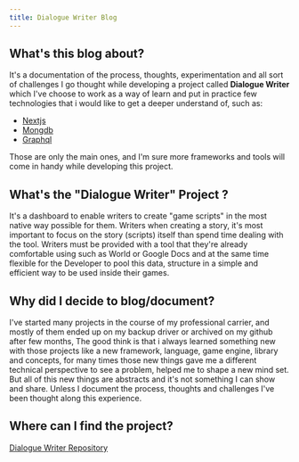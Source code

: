 ```yaml
---
title: Dialogue Writer Blog
---
```


## What's this blog about?

It's a documentation of the process, thoughts, experimentation and all sort of challenges I go thought while developing a project called **Dialogue Writer** which I've choose to work as a way of learn and put in practice few technologies that i would like to get a deeper understand of, such as:

- [Nextjs](https://nextjs.org/)
- [Mongdb](https://docs.mongodb.com/manual/)
- [Graphql](https://graphql.org/)

Those are only the main ones, and I'm sure more frameworks and tools will come in handy while developing this project.

## What's the "Dialogue Writer" Project ?

It's a dashboard to enable writers to create "game scripts" in the most native way possible for them. Writers when creating a story, it's most important to focus on the story (scripts) itself than spend time dealing with the tool. Writers must be provided with a tool that they're already comfortable using such as World or Google Docs and at the same time flexible for the Developer to pool this data, structure in a simple and efficient way to be used inside their games.

## Why did I decide to blog/document?

I've started many projects in the course of my professional carrier, and mostly of them ended up on my backup driver or archived on my github after few months, The good think is that i always learned something new with those projects like a new framework, language, game engine, library and concepts, for many times those new things gave me a different technical perspective to see a problem, helped me to shape a new mind set. But all of this new things are abstracts and it's not something I can show and share. Unless I document the process, thoughts and challenges I've been thought along this experience.

## Where can I find the project?

[Dialogue Writer Repository](https://github.com/IgorPieruccini/dialogue-writer)
